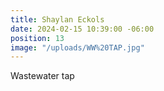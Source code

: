 ```yaml
---
title: Shaylan Eckols
date: 2024-02-15 10:39:00 -06:00
position: 13
image: "/uploads/WW%20TAP.jpg"
---
```


Wastewater tap